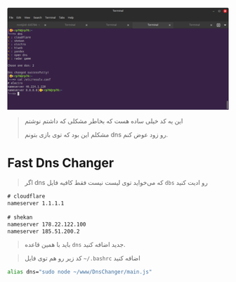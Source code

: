 ![reza](./Screenshot.png)
> این یه کد خیلی ساده هست که بخاطر مشکلی که داشتم نوشتم
> 
> مشکلم این بود که توی بازی بتونم dns رو زود عوض کنم.

# Fast Dns Changer

> اگر dns که می‌خواید توی لیست نیست فقط کافیه فایل `dbs` رو ادیت کنید

```
# cloudflare
nameserver 1.1.1.1

# shekan
nameserver 178.22.122.100
nameserver 185.51.200.2
```

> باید با همین قاعده `dns` جدید اضافه کنید.

 
> کد زیر رو هم توی فایل `~/.bashrc` اضافه کنید

```bash
alias dns="sudo node ~/www/DnsChanger/main.js"
```